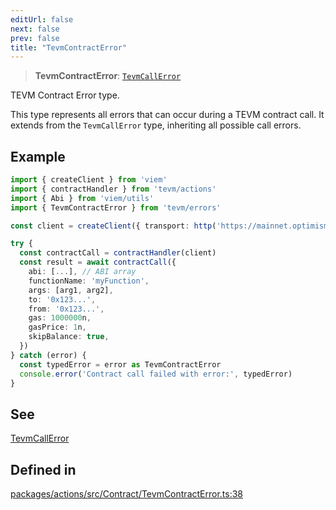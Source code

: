 ```yaml
---
editUrl: false
next: false
prev: false
title: "TevmContractError"
---
```


> **TevmContractError**: [`TevmCallError`](/reference/tevm/actions/type-aliases/tevmcallerror/)

TEVM Contract Error type.

This type represents all errors that can occur during a TEVM contract call.
It extends from the `TevmCallError` type, inheriting all possible call errors.

## Example

```typescript
import { createClient } from 'viem'
import { contractHandler } from 'tevm/actions'
import { Abi } from 'viem/utils'
import { TevmContractError } from 'tevm/errors'

const client = createClient({ transport: http('https://mainnet.optimism.io')({}) })

try {
  const contractCall = contractHandler(client)
  const result = await contractCall({
    abi: [...], // ABI array
    functionName: 'myFunction',
    args: [arg1, arg2],
    to: '0x123...',
    from: '0x123...',
    gas: 1000000n,
    gasPrice: 1n,
    skipBalance: true,
  })
} catch (error) {
  const typedError = error as TevmContractError
  console.error('Contract call failed with error:', typedError)
}
```

## See

[TevmCallError](../../../../../../../reference/tevm/actions/type-aliases/tevmcallerror)

## Defined in

[packages/actions/src/Contract/TevmContractError.ts:38](https://github.com/evmts/tevm-monorepo/blob/main/packages/actions/src/Contract/TevmContractError.ts#L38)
